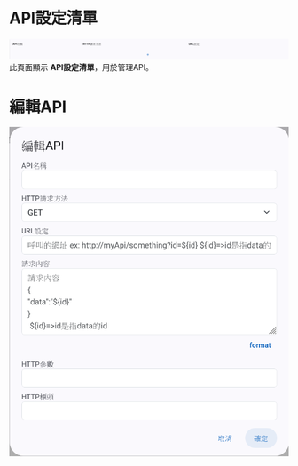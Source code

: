 # API設定清單

![API設定清單](../md-img/API設定清單.png)
此頁面顯示 **API設定清單**，用於管理API。

# 編輯API

![編輯API](../md-img/編輯API.png)
